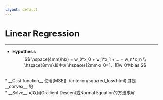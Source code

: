 ```yaml
---
layout: default
---
```


__Linear Regression__
==========
----    
* __Hypothesis__    
$$
\hspace{4mm}h(x) = w_0*x_0 + w_1*x_1 + ... + w_n*x_n  \\
\hspace{8mm}其中:\\
\hspace{12mm}x_0=1，即w_0为bias
$$    
<br />    
* __Cost function__    
使用[MSE](../criterion/squared_loss.html),其是 __convex__ 的    
<br />    
* __Solve__    
可以用Gradient Descent或Normal Equation的方法求解


